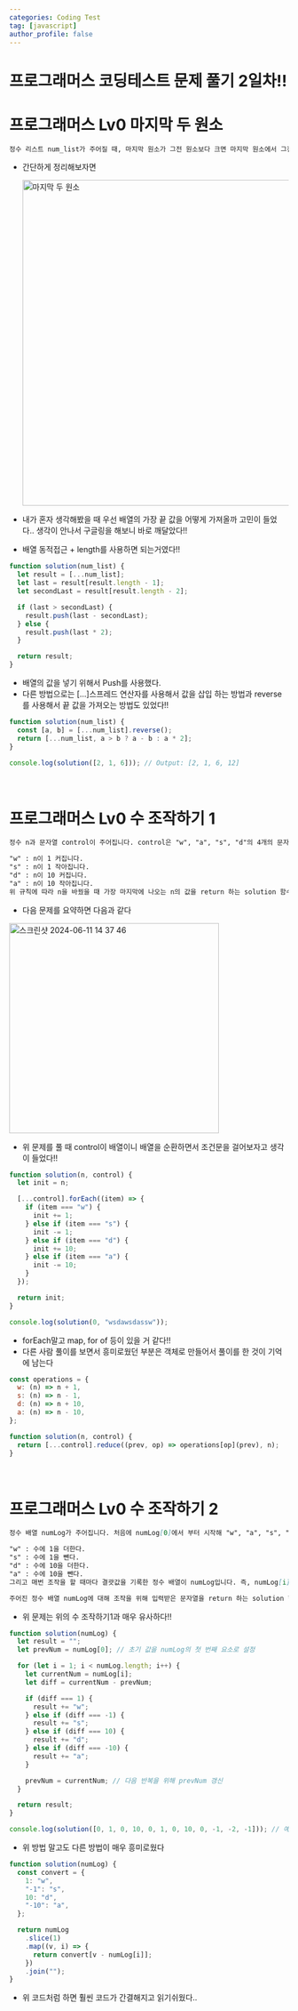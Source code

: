 ```yaml
---
categories: Coding Test
tag: [javascript]
author_profile: false
---
```


# 프로그래머스 코딩테스트 문제 풀기 2일차!!

# 프로그래머스 Lv0 마지막 두 원소

```markdown
정수 리스트 num_list가 주어질 때, 마지막 원소가 그전 원소보다 크면 마지막 원소에서 그전 원소를 뺀 값을 마지막 원소가 그전 원소보다 크지 않다면 마지막 원소를 두 배한 값을 추가하여 return하도록 solution 함수를 완성해주세요.
```

- 간단하게 정리해보자면

  <img width="586" alt="마지막 두 원소" src="https://github.com/chohyundon/web-pracitce/assets/113508075/074314e7-70ed-4868-8b70-3d24f7353c47">

- 내가 혼자 생각해봤을 때 우선 배열의 가장 끝 값을 어떻게 가져올까 고민이 들었다.. 생각이 안나서 구글링을 해보니 바로 깨달았다!!
- 배열 동적접근 + length를 사용하면 되는거였다!!

```javascript
function solution(num_list) {
  let result = [...num_list];
  let last = result[result.length - 1];
  let secondLast = result[result.length - 2];

  if (last > secondLast) {
    result.push(last - secondLast);
  } else {
    result.push(last * 2);
  }

  return result;
}
```

- 배열의 값을 넣기 위해서 Push를 사용했다.
- 다른 방법으로는 [...]스프레드 연산자를 사용해서 값을 삽입 하는 방법과 reverse를 사용해서 끝 값을 가져오는 방법도 있었다!!

```javascript
function solution(num_list) {
  const [a, b] = [...num_list].reverse();
  return [...num_list, a > b ? a - b : a * 2];
}

console.log(solution([2, 1, 6])); // Output: [2, 1, 6, 12]
```

<br/>

# 프로그래머스 Lv0 수 조작하기 1

```markdown
정수 n과 문자열 control이 주어집니다. control은 "w", "a", "s", "d"의 4개의 문자로 이루어져 있으며, control의 앞에서부터 순서대로 문자에 따라 n의 값을 바꿉니다.

"w" : n이 1 커집니다.
"s" : n이 1 작아집니다.
"d" : n이 10 커집니다.
"a" : n이 10 작아집니다.
위 규칙에 따라 n을 바꿨을 때 가장 마지막에 나오는 n의 값을 return 하는 solution 함수를 완성해 주세요.
```

- 다음 문제를 요약하면 다음과 같다

<img width="378" alt="스크린샷 2024-06-11 14 37 46" src="https://github.com/chohyundon/web-pracitce/assets/113508075/6420938c-79dc-4f9e-aaac-d79378f877c6">

- 위 문제를 풀 때 control이 배열이니 배열을 순환하면서 조건문을 걸어보자고 생각이 들었다!!

```javascript
function solution(n, control) {
  let init = n;

  [...control].forEach((item) => {
    if (item === "w") {
      init += 1;
    } else if (item === "s") {
      init -= 1;
    } else if (item === "d") {
      init += 10;
    } else if (item === "a") {
      init -= 10;
    }
  });

  return init;
}

console.log(solution(0, "wsdawsdassw"));
```

- forEach말고 map, for of 등이 있을 거 같다!!
- 다른 사람 풀이를 보면서 흥미로웠던 부분은 객체로 만들어서 풀이를 한 것이 기억에 남는다

```javascript
const operations = {
  w: (n) => n + 1,
  s: (n) => n - 1,
  d: (n) => n + 10,
  a: (n) => n - 10,
};

function solution(n, control) {
  return [...control].reduce((prev, op) => operations[op](prev), n);
}
```

<br>

# 프로그래머스 Lv0 수 조작하기 2

```markdown
정수 배열 numLog가 주어집니다. 처음에 numLog[0]에서 부터 시작해 "w", "a", "s", "d"로 이루어진 문자열을 입력으로 받아 순서대로 다음과 같은 조작을 했다고 합시다.

"w" : 수에 1을 더한다.
"s" : 수에 1을 뺀다.
"d" : 수에 10을 더한다.
"a" : 수에 10을 뺀다.
그리고 매번 조작을 할 때마다 결괏값을 기록한 정수 배열이 numLog입니다. 즉, numLog[i]는 numLog[0]로부터 총 i번의 조작을 가한 결과가 저장되어 있습니다.

주어진 정수 배열 numLog에 대해 조작을 위해 입력받은 문자열을 return 하는 solution 함수를 완성해 주세요.
```

- 위 문제는 위의 수 조작하기1과 매우 유사하다!!

```javascript
function solution(numLog) {
  let result = "";
  let prevNum = numLog[0]; // 초기 값을 numLog의 첫 번째 요소로 설정

  for (let i = 1; i < numLog.length; i++) {
    let currentNum = numLog[i];
    let diff = currentNum - prevNum;

    if (diff === 1) {
      result += "w";
    } else if (diff === -1) {
      result += "s";
    } else if (diff === 10) {
      result += "d";
    } else if (diff === -10) {
      result += "a";
    }

    prevNum = currentNum; // 다음 반복을 위해 prevNum 갱신
  }

  return result;
}

console.log(solution([0, 1, 0, 10, 0, 1, 0, 10, 0, -1, -2, -1])); // 예상 출력: "wsdwsdwsass"
```

- 위 방법 말고도 다른 방법이 매우 흥미로웠다

```javascript
function solution(numLog) {
  const convert = {
    1: "w",
    "-1": "s",
    10: "d",
    "-10": "a",
  };

  return numLog
    .slice(1)
    .map((v, i) => {
      return convert[v - numLog[i]];
    })
    .join("");
}
```

- 위 코드처럼 하면 훨씬 코드가 간결해지고 읽기쉬웠다..
